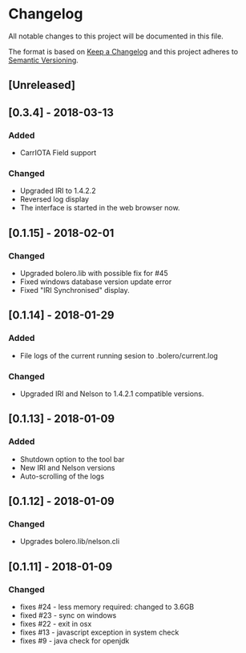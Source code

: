 # Changelog
All notable changes to this project will be documented in this file.

The format is based on [Keep a Changelog](http://keepachangelog.com/en/1.0.0/)
and this project adheres to [Semantic Versioning](http://semver.org/spec/v2.0.0.html).

## [Unreleased]

## [0.3.4] - 2018-03-13

### Added
- CarrIOTA Field support

### Changed
- Upgraded IRI to 1.4.2.2
- Reversed log display
- The interface is started in the web browser now.

## [0.1.15] - 2018-02-01

### Changed
- Upgraded bolero.lib with possible fix for #45
- Fixed windows database version update error
- Fixed "IRI Synchronised" display.

## [0.1.14] - 2018-01-29

### Added
- File logs of the current running sesion to .bolero/current.log

### Changed
- Upgraded IRI and Nelson to 1.4.2.1 compatible versions.

## [0.1.13] - 2018-01-09

### Added
- Shutdown option to the tool bar
- New IRI and Nelson versions
- Auto-scrolling of the logs

## [0.1.12] - 2018-01-09

### Changed
- Upgrades bolero.lib/nelson.cli

## [0.1.11] - 2018-01-09

### Changed
- fixes #24 - less memory required: changed to 3.6GB
- fixed #23 - sync on windows
- fixes #22 - exit in osx
- fixes #13 - javascript exception in system check
- fixes #9 - java check for openjdk